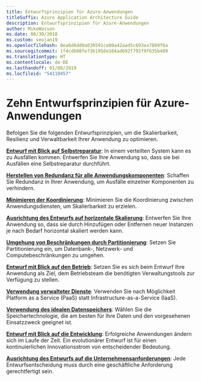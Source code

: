 ```yaml
---
title: Entwurfsprinzipien für Azure-Anwendungen
titleSuffix: Azure Application Architecture Guide
description: Entwurfsprinzipien für Azure-Anwendungen
author: MikeWasson
ms.date: 08/30/2018
ms.custom: seojan19
ms.openlocfilehash: 0ea6d6dd8a030591ce00a42aad5c693ea7809f6a
ms.sourcegitcommit: 1f4cdb08fe73b1956e164ad692f792f9f635b409
ms.translationtype: HT
ms.contentlocale: de-DE
ms.lasthandoff: 01/08/2019
ms.locfileid: "54110457"
---
```

# <a name="ten-design-principles-for-azure-applications"></a>Zehn Entwurfsprinzipien für Azure-Anwendungen

Befolgen Sie die folgenden Entwurfsprinzipien, um die Skalierbarkeit, Resilienz und Verwaltbarkeit Ihrer Anwendung zu optimieren.

**[Entwurf mit Blick auf Selbstreparatur](self-healing.md)**: In einem verteilten System kann es zu Ausfällen kommen. Entwerfen Sie Ihre Anwendung so, dass sie bei Ausfällen eine Selbstreparatur durchführt.

**[Herstellen von Redundanz für alle Anwendungskomponenten](redundancy.md)**: Schaffen Sie Redundanz in Ihrer Anwendung, um Ausfälle einzelner Komponenten zu verhindern.

**[Minimieren der Koordinierung](minimize-coordination.md)**: Minimieren Sie die Koordinierung zwischen Anwendungsdiensten, um Skalierbarkeit zu erzielen.

**[Ausrichtung des Entwurfs auf horizontale Skalierung](scale-out.md)**: Entwerfen Sie Ihre Anwendung so, dass sie durch Hinzufügen oder Entfernen neuer Instanzen je nach Bedarf horizontal skaliert werden kann.

**[Umgehung von Beschränkungen durch Partitionierung](partition.md)**: Setzen Sie Partitionierung ein, um Datenbank-, Netzwerk- und Computebeschränkungen zu umgehen.

**[Entwurf mit Blick auf den Betrieb](design-for-operations.md)**: Setzen Sie es sich beim Entwurf Ihre Anwendung als Ziel, dem Betriebsteam die benötigten Verwaltungstools zur Verfügung zu stellen.

**[Verwendung verwalteter Dienste](managed-services.md)**: Verwenden Sie nach Möglichkeit Platform as a Service (PaaS) statt Infrastructure-as-a-Service (IaaS).

**[Verwendung des idealen Datenspeichers](use-the-best-data-store.md)**: Wählen Sie die Speichertechnologie, die am besten für Ihre Daten und den vorgesehenen Einsatzzweck geeignet ist.

**[Entwurf mit Blick auf die Entwicklung](design-for-evolution.md)**: Erfolgreiche Anwendungen ändern sich im Laufe der Zeit. Ein evolutionärer Entwurf ist für einen kontinuierlichen Innovationsstrom von entscheidender Bedeutung.

**[Ausrichtung des Entwurfs auf die Unternehmensanforderungen](build-for-business.md)**: Jede Entwurfsentscheidung muss durch eine geschäftliche Anforderung gerechtfertigt sein.

